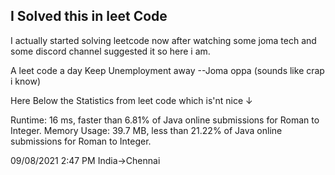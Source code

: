 I Solved this in leet Code 
-------------------------

I actually started solving leetcode now after watching some joma tech and some discord channel suggested it so here i am.

A leet code a day Keep Unemployment away  --Joma oppa (sounds like crap i know)


Here Below the Statistics from leet code which is'nt nice ↓

Runtime: 16 ms, faster than 6.81% of Java online submissions for Roman to Integer.
Memory Usage: 39.7 MB, less than 21.22% of Java online submissions for Roman to Integer.


09/08/2021 2:47 PM India->Chennai
